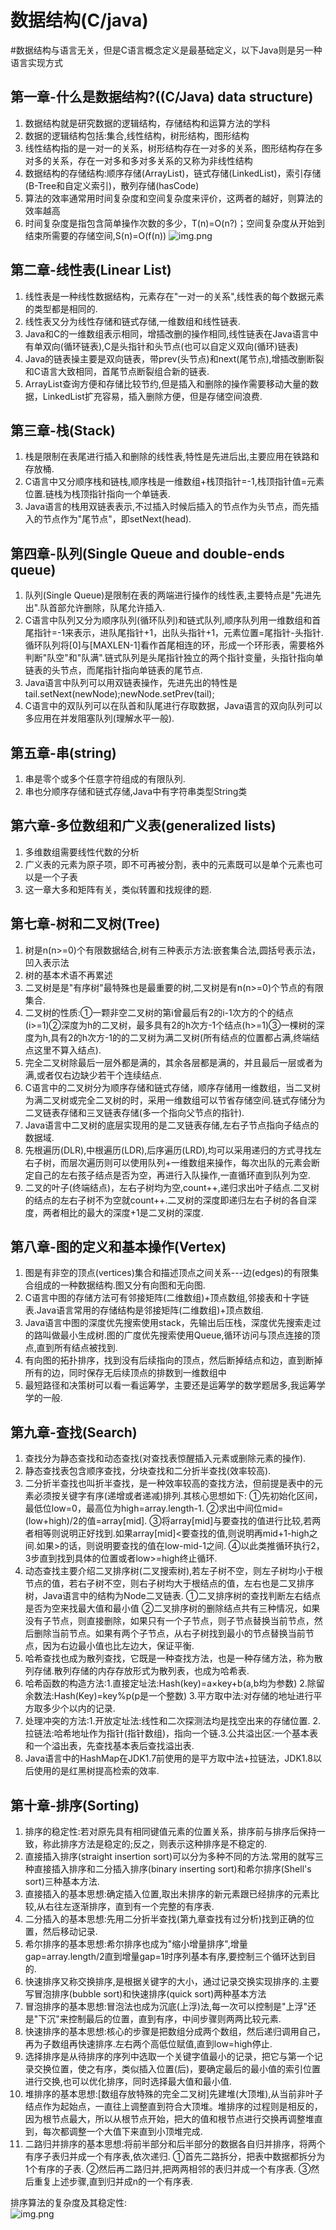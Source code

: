# 数据结构(C/java) 
#数据结构与语言无关，但是C语言概念定义是最基础定义，以下Java则是另一种语言实现方式
## 第一章-什么是数据结构?((C/Java) data structure)
1. 数据结构就是研究数据的逻辑结构，存储结构和运算方法的学科
2. 数据的逻辑结构包括:集合,线性结构，树形结构，图形结构
3. 线性结构指的是一对一的关系，树形结构存在一对多的关系，图形结构存在多对多的关系，存在一对多和多对多关系的又称为非线性结构
4. 数据结构的存储结构:顺序存储(ArrayList)，链式存储(LinkedList)，索引存储(B-Tree和自定义索引)，散列存储(hasCode)
5. 算法的效率通常用时间复杂度和空间复杂度来评价，这两者的越好，则算法的效率越高
6. 时间复杂度是指包含简单操作次数的多少，T(n)=O(n?)；空间复杂度从开始到结束所需要的存储空间,S(n)=O(f(n))
![img.png](img/JavaStruct.png)
## 第二章-线性表(Linear List)
1. 线性表是一种线性数据结构，元素存在"一对一的关系",线性表的每个数据元素的类型都是相同的.
2. 线性表又分为线性存储和链式存储,一维数组和线性链表.
3. Java和C的一维数组表示相同，增插改删的操作相同,线性链表在Java语言中有单双向(循环链表),C是头指针和头节点(也可以自定义双向(循环)链表)
4. Java的链表操主要是双向链表，带prev(头节点)和next(尾节点),增插改删断裂和C语言大致相同，首尾节点断裂组合新的链表.
5. ArrayList查询方便和存储比较节约,但是插入和删除的操作需要移动大量的数据，LinkedList扩充容易，插入删除方便，但是存储空间浪费.
## 第三章-栈(Stack)
1. 栈是限制在表尾进行插入和删除的线性表,特性是先进后出,主要应用在铁路和存放桶.
2. C语言中又分顺序栈和链栈,顺序栈是一维数组+栈顶指针=-1,栈顶指针值=元素位置.链栈为栈顶指针指向一个单链表.
3. Java语言的栈用双链表表示,不过插入时候后插入的节点作为头节点，而先插入的节点作为"尾节点"，即setNext(head).
## 第四章-队列(Single Queue and double-ends queue)
1. 队列(Single Queue)是限制在表的两端进行操作的线性表,主要特点是"先进先出".队首部允许删除，队尾允许插入.
2. C语言中队列又分为顺序队列(循环队列)和链式队列,顺序队列用一维数组和首尾指针=-1来表示，进队尾指针+1，出队头指针+1，元素位置=尾指针-头指针.循环队列将[0]与[MAXLEN-1]看作首尾相连的环，形成一个环形表，需要格外判断"队空"和"队满".链式队列是头尾指针独立的两个指针变量，头指针指向单链表的头节点，而尾指针指向单链表的尾节点.
3. Java语言中队列可以用双链表操作，先进先出的特性是tail.setNext(newNode);newNode.setPrev(tail);
4. C语言中的双队列可以在队首和队尾进行存取数据，Java语言的双向队列可以多应用在并发阻塞队列(理解水平一般).
## 第五章-串(string)
1. 串是零个或多个任意字符组成的有限队列.
2. 串也分顺序存储和链式存储,Java中有字符串类型String类
## 第六章-多位数组和广义表(generalized lists)
1. 多维数组需要线性代数的分析
2. 广义表的元素为原子项，即不可再被分割，表中的元素既可以是单个元素也可以是一个子表
3. 这一章大多和矩阵有关，类似转置和找规律的题.
## 第七章-树和二叉树(Tree)
1. 树是n(n>=0)个有限数据结合,树有三种表示方法:嵌套集合法,圆括号表示法，凹入表示法
2. 树的基本术语不再累述 
3. 二叉树是是"有序树"最特殊也是最重要的树,二叉树是有n(n>=0)个节点的有限集合.
4. 二叉树的性质:①一颗非空二叉树的第i曾最后有2的i-1次方的个的结点(i>=1)②深度为h的二叉树，最多具有2的h次方-1个结点(h>=1)③一棵树的深度为h,具有2的h次方-1的的二叉树为满二叉树(所有结点的位置都占满,终端结点这里不算入结点).
5. 完全二叉树除最后一层外都是满的，其余各层都是满的，并且最后一层或者为满,或者仅右边缺少若干个连续结点.
6. C语言中的二叉树分为顺序存储和链式存储，顺序存储用一维数组，当二叉树为满二叉树或完全二叉树的时，采用一维数组可以节省存储空间.链式存储分为二叉链表存储和三叉链表存储(多一个指向父节点的指针).
7. Java语言中二叉树的底层实现用的是二叉链表存储,左右子节点指向子结点的数据域.
8. 先根遍历(DLR),中根遍历(LDR),后序遍历(LRD),均可以采用递归的方式寻找左右子树，而层次遍历则可以使用队列+一维数组来操作，每次出队的元素会断定自己的左右孩子结点是否为空，再进行入队操作,一直循环直到队列为空.
9. 二叉的叶子(终端结点)，左右子树均为空,count++,递归求出叶子结点.二叉树的结点的左右子树不为空就count++.二叉树的深度即递归左右子树的各自深度，两者相比的最大的深度+1是二叉树的深度.
## 第八章-图的定义和基本操作(Vertex)
1. 图是有非空的顶点(vertices)集合和描述顶点之间关系---边(edges)的有限集合组成的一种数据结构.图又分有向图和无向图.
2. C语言中图的存储方法可有邻接矩阵(二维数组)+顶点数组,邻接表和十字链表.Java语言常用的存储结构是邻接矩阵(二维数组)+顶点数组.
3. Java语言中图的深度优先搜索使用stack，先输出后压栈，深度优先搜索走过的路叫做最小生成树.图的广度优先搜索使用Queue,循环访问与顶点连接的顶点,直到所有结点被找到.
4. 有向图的拓扑排序，找到没有后续指向的顶点，然后断掉结点和边，直到断掉所有的边，同时保存无后续顶点的排数到一维数组中
5. 最短路径和决策树可以看一看运筹学，主要还是运筹学的数学题居多,我运筹学学的一般.
## 第九章-查找(Search)
1. 查找分为静态查找和动态查找(对查找表惊醒插入元素或删除元素的操作).
2. 静态查找表包含顺序查找，分块查找和二分折半查找(效率较高).
3. 二分折半查找也叫折半查找，是一种效率较高的查找方法，但前提是表中的元素必须按关键字有序(递增或者递减)排列.其核心思想如下:
①先初始化区间，最低位low=0，最高位为high=array.length-1.
②求出中间位mid=(low+high)/2的值=array[mid].
③将array[mid]与要查找的值进行比较,若两者相等则说明正好找到.如果array[mid]<要查找的值,则说明再mid+1-high之间.如果>的话，则说明要查找的值在low-mid-1之间.
④以此类推循环执行2，3步直到找到具体的位置或者low>=high终止循环.
4. 动态查找主要介绍二叉排序树(二叉搜索树),若左子树不空，则左子树均小于根节点的值，若右子树不空，则右子树均大于根结点的值，左右也是二叉排序树，Java语言中的结构为Node二叉链表.
①二叉排序树的查找判断左右结点是否为空来找最大值和最小值
②二叉排序树的删除结点共有三种情况，如果没有子节点，则直接删除，如果只有一个子节点，则子节点替换当前节点，然后删除当前节点。如果有两个子节点，从右子树找到最小的节点替换当前节点，因为右边最小值也比左边大，保证平衡.
5. 哈希查找也成为散列查找，它既是一种查找方法，也是一种存储方法，称为散列存储.散列存储的内存存放形式为散列表，也成为哈希表.
6. 哈希函数的构造方法:1.直接定址法:Hash(key)=a×key+b(a,b均为参数) 2.除留余数法:Hash(Key)=key%p(p是一个整数) 3.平方取中法:对存储的地址进行平方取多少个以内的记录.
7. 处理冲突的方法:1.开放定址法:线性和二次探测法均是找空出来的存储位置. 2.拉链法:哈希地址作为指针(指针数组)，指向一个链.3.公共溢出区:一个基本表和一个溢出表，先查找基本表后查找溢出表.
8. Java语言中的HashMap在JDK1.7前使用的是平方取中法+拉链法，JDK1.8以后使用的是红黑树提高检索的效率.
## 第十章-排序(Sorting)
1. 排序的稳定性:若对原先具有相同键值元素的位置关系，排序前与排序后保持一致，称此排序方法是稳定的;反之，则表示这种排序是不稳定的.
2. 直接插入排序(straight insertion sort)可以分为多种不同的方法.常用的就写三种直接插入排序和二分插入排序(binary inserting sort)和希尔排序(Shell's sort)三种基本方法.
3. 直接插入的基本思想:确定插入位置,取出未排序的新元素跟已经排序的元素比较,从右往左逐渐排序，直到有一个完整的有序表.
4. 二分插入的基本思想:先用二分折半查找(第九章查找有过分析)找到正确的位置，然后移动记录.
5. 希尔排序的基本思想:希尔排序也成为"缩小增量排序",增量gap=array.length/2直到增量gap=1时序列基本有序,要控制三个循环达到目的.
6. 快速排序又称交换排序,是根据关键字的大小，通过记录交换实现排序的.主要写冒泡排序(bubble sort)和快速排序(quick sort)两种基本方法
7. 冒泡排序的基本思想:冒泡法也成为沉底(上浮)法,每一次可以控制是"上浮"还是"下沉"来控制最后的位置，直到有序，中间步骤则两两比较元素.
8. 快速排序的基本思想:核心的步骤是把数组分成两个数组，然后递归调用自己，再为子数组再快速排序.左右两个高低位赋值,直到low=high停止.
9. 选择排序是从待排序的序列中选取一个关键字值最小的记录，把它与第一个记录交换位置，使之有序，类似插入位置(后)，要确定最后的最小值的索引位置进行交换,也可以优化排序，同时选择最大值和最小值.
10. 堆排序的基本思想:[数组存放特殊的完全二叉树]先建堆(大顶堆),从当前非叶子结点作为起始点，一直往上调整直到符合大顶堆。堆排序的过程则是相反的，因为根节点最大，所以从根节点开始，把大的值和根节点进行交换再调整堆直到，每次都调整一个大值下来直到小顶堆完成.
11. 二路归并排序的基本思想:将前半部分和后半部分的数据各自归并排序，将两个有序子表归并成一个有序表,依次递归.
 ①首先二路拆分，把表中数据都拆分为1个有序的子表.
 ②然后再二路归并,把两两相邻的表归并成一个有序表.
 ③然后重复上述步骤,直到归并成n的一个有序表.

排序算法的复杂度及其稳定性:  
![img.png](img/sort.png)
